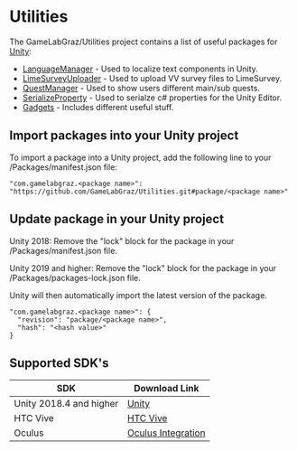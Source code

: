 # Utilities
The GameLabGraz/Utilities project contains a list of useful packages for [Unity](https://unity.com/):

- [LanguageManager](https://github.com/GameLabGraz/Utilities/tree/package/languagemanager) - Used to localize text components in Unity.
- [LimeSurveyUploader](https://github.com/GameLabGraz/Utilities/tree/package/limesurveyuploader) - Used to upload VV survey files to LimeSurvey.
- [QuestManager](https://github.com/GameLabGraz/Utilities/tree/package/questmanager) - Used to show users different main/sub quests.
- [SerializeProperty](https://github.com/GameLabGraz/Utilities/tree/package/serializeproperty) - Used to serialze c# properties for the Unity Editor.
- [Gadgets](https://github.com/GameLabGraz/Utilities/tree/package/gadgets) - Includes different useful stuff.

## Import packages into your Unity project
To import a package into a Unity project, add the following line to your /Packages/manifest.json file:

    "com.gamelabgraz.<package name>": "https://github.com/GameLabGraz/Utilities.git#package/<package name>"

## Update package in your Unity project
Unity 2018: Remove the "lock" block for the package in your /Packages/manifest.json file.

Unity 2019 and higher: Remove the "lock" block for the package in your /Packages/packages-lock.json file.

Unity will then automatically import the latest version of the package.

    "com.gamelabgraz.<package name>": {
      "revision": "package/<package name>",
      "hash": "<hash value>"
    }


 ## Supported SDK's
| SDK | Download Link |
|---------------|---------------|
| Unity 2018.4 and higher  | [Unity] |
| HTC Vive | [HTC Vive] |
| Oculus | [Oculus Integration] |

[Unity]: https://unity3d.com
[HTC Vive]: https://www.vive.com
[Oculus Integration]: https://assetstore.unity.com/packages/tools/integration/oculus-integration-82022
